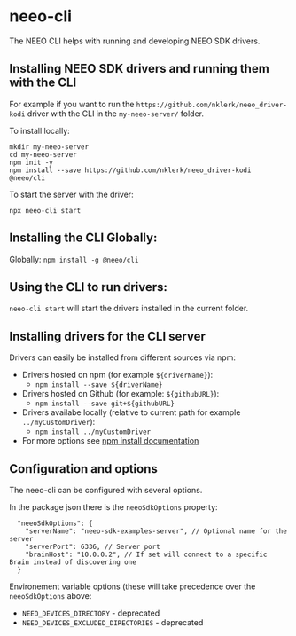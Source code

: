 # neeo-cli

The NEEO CLI helps with running and developing NEEO SDK drivers.

## Installing NEEO SDK drivers and running them with the CLI

For example if you want to run the `https://github.com/nklerk/neeo_driver-kodi` driver with the CLI in the `my-neeo-server/` folder.

To install locally:
```
mkdir my-neeo-server
cd my-neeo-server
npm init -y
npm install --save https://github.com/nklerk/neeo_driver-kodi @neeo/cli
```

To start the server with the driver:
```
npx neeo-cli start
```

## Installing the CLI Globally:

Globally: `npm install -g @neeo/cli`

## Using the CLI to run drivers:

`neeo-cli start` will start the drivers installed in the current folder.

## Installing drivers for the CLI server

Drivers can easily be installed from different sources via npm:

* Drivers hosted on npm (for example `${driverName}`):
  * `npm install --save ${driverName}`
* Drivers hosted on Github (for example: `${githubURL}`):
  * `npm install --save git+${githubURL}`
* Drivers availabe locally (relative to current path for example `../myCustomDriver`):
  * `npm install ../myCustomDriver`
* For more options see [npm install documentation](https://docs.npmjs.com/cli/install)

## Configuration and options

The neeo-cli can be configured with several options.

In the package json there is the `neeoSdkOptions` property:
```
  "neeoSdkOptions": {
    "serverName": "neeo-sdk-examples-server", // Optional name for the server
    "serverPort": 6336, // Server port
    "brainHost": "10.0.0.2", // If set will connect to a specific Brain instead of discovering one
  }
```

Environement variable options (these will take precedence over the `neeoSdkOptions` above:

* `NEEO_DEVICES_DIRECTORY` - deprecated
* `NEEO_DEVICES_EXCLUDED_DIRECTORIES` - deprecated